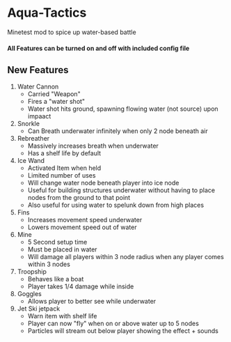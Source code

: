 # Aqua-Tactics
Minetest mod to spice up water-based battle

#### All Features can be turned on and off with included config file

## New Features

1. Water Cannon
    - Carried "Weapon"
    - Fires a "water shot"
    - Water shot hits ground, spawning flowing water (not source) upon impaact
2. Snorkle
    - Can Breath underwater infinitely when only 2 node beneath air
3. Rebreather
    - Massively increases breath when underwater
    - Has a shelf life by default
4. Ice Wand
    - Activated Item when held
    - Limited number of uses
    - Will change water node beneath player into ice node
    - Useful for building structures underwater without having to place nodes from the ground to that point
    - Also useful for using water to spelunk down from high places
5. Fins
    - Increases movement speed underwater
    - Lowers movement speed out of water
6. Mine
    - 5 Second setup time
    - Must be placed in water
    - Will damage all players within 3 node radius when any player comes within 3 nodes
7. Troopship
    - Behaves like a boat
    - Player takes 1/4 damage while inside
8. Goggles
    - Allows player to better see while underwater
9. Jet Ski jetpack
    - Warn item with shelf life
    - Player can now "fly" when on or above water up to 5 nodes
    - Particles will stream out below player showing the effect + sounds
 
